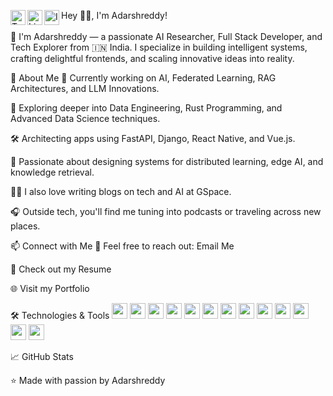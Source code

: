Hey 👋🏽, I'm Adarshreddy!
<a href="https://twitter.com/adarshreddyash"> <img align="left" alt="Twitter" width="24px" src="https://cdn.jsdelivr.net/npm/simple-icons@v3/icons/twitter.svg" /> </a> <a href="https://www.linkedin.com/in/adarshreddyash/"> <img align="left" alt="LinkedIn" width="24px" src="https://cdn.jsdelivr.net/npm/simple-icons@v3/icons/linkedin.svg" /> </a> <a href="https://www.instagram.com/adarshreddyash/"> <img align="left" alt="Instagram" width="24px" src="https://cdn.jsdelivr.net/npm/simple-icons@v3/icons/instagram.svg" /> </a> <br /> <br />
🎯 I'm Adarshreddy — a passionate AI Researcher, Full Stack Developer, and Tech Explorer from 🇮🇳 India.
I specialize in building intelligent systems, crafting delightful frontends, and scaling innovative ideas into reality.

🚀 About Me
🔭 Currently working on AI, Federated Learning, RAG Architectures, and LLM Innovations.

🌱 Exploring deeper into Data Engineering, Rust Programming, and Advanced Data Science techniques.

🛠️ Architecting apps using FastAPI, Django, React Native, and Vue.js.

🧠 Passionate about designing systems for distributed learning, edge AI, and knowledge retrieval.

✍🏽 I also love writing blogs on tech and AI at GSpace.

🎧 Outside tech, you'll find me tuning into podcasts or traveling across new places.

📫 Connect with Me
💬 Feel free to reach out: Email Me

📝 Check out my Resume

🌐 Visit my Portfolio

🛠️ Technologies & Tools
<code><img height="25" src="https://cdn.jsdelivr.net/gh/devicons/devicon/icons/python/python-original.svg"></code> <code><img height="25" src="https://cdn.jsdelivr.net/gh/devicons/devicon/icons/fastapi/fastapi-original.svg"></code> <code><img height="25" src="https://cdn.jsdelivr.net/gh/devicons/devicon/icons/django/django-plain.svg"></code> <code><img height="25" src="https://cdn.jsdelivr.net/gh/devicons/devicon/icons/javascript/javascript-original.svg"></code> <code><img height="25" src="https://cdn.jsdelivr.net/gh/devicons/devicon/icons/vuejs/vuejs-original.svg"></code> <code><img height="25" src="https://cdn.jsdelivr.net/gh/devicons/devicon/icons/react/react-original.svg"></code> <code><img height="25" src="https://cdn.jsdelivr.net/gh/devicons/devicon/icons/rust/rust-plain.svg"></code> <code><img height="25" src="https://cdn.jsdelivr.net/gh/devicons/devicon/icons/git/git-original.svg"></code> <code><img height="25" src="https://cdn.jsdelivr.net/gh/devicons/devicon/icons/aws/aws-original.svg"></code> <code><img height="25" src="https://cdn.jsdelivr.net/gh/devicons/devicon/icons/firebase/firebase-plain.svg"></code> <code><img height="25" src="https://cdn.jsdelivr.net/gh/devicons/devicon/icons/graphql/graphql-plain.svg"></code> <code><img height="25" src="https://cdn.jsdelivr.net/gh/devicons/devicon/icons/html5/html5-original.svg"></code> <code><img height="25" src="https://cdn.jsdelivr.net/gh/devicons/devicon/icons/css3/css3-original.svg"></code>

📈 GitHub Stats

⭐️ Made with passion by Adarshreddy
